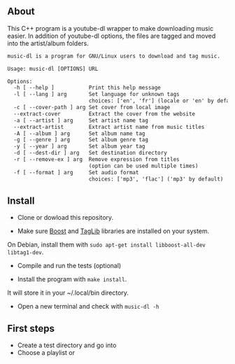 ## About

This C++ program is a youtube-dl wrapper to make downloading music easier. In addition of youtube-dl options, the files are tagged and moved into the artist/album folders.

``` txt
music-dl is a program for GNU/Linux users to download and tag music.

Usage: music-dl [OPTIONS] URL

Options:
  -h [ --help ]           Print this help message
  -l [ --lang ] arg       Set language for unknown tags 
                          choices: ['en', 'fr'] (locale or 'en' by default)
  -c [ --cover-path ] arg Set cover from local image
  --extract-cover         Extract the cover from the website
  -a [ --artist ] arg     Set artist name tag
  --extract-artist        Extract artist name from music titles
  -A [ --album ] arg      Set album name tag
  -g [ --genre ] arg      Set album genre tag
  -y [ --year ] arg       Set album year tag
  -d [ --dest-dir ] arg   Set destination directory
  -r [ --remove-ex ] arg  Remove expression from titles
                          (option can be used multiple times)
  -f [ --format ] arg     Set audio format
                          choices: ['mp3', 'flac'] ('mp3' by default)
```

## Install

- Clone or dowload this repository.

- Make sure [Boost](https://www.boost.org/) and [TagLib](https://taglib.org/) libraries are installed on your system.

On Debian, install them with `sudo apt-get install libboost-all-dev libtag1-dev`.

- Compile and run the tests (optional)

- Install the program with `make install`.

It will store it in your ~/.local/bin directory.

- Open a new terminal and check with `music-dl -h`


## First steps

- Create a test directory and go into
- Choose a playlist or
